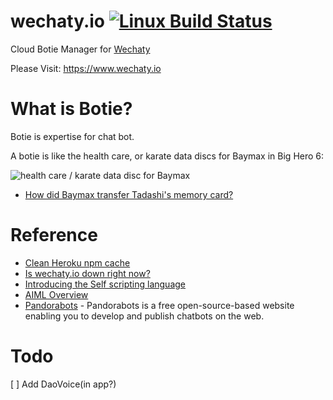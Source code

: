 # wechaty.io [![Linux Build Status](https://travis-ci.org/zixia/wechaty.io.svg?branch=master)](https://travis-ci.org/zixia/wechaty.io)
Cloud Botie Manager for [Wechaty](https://github.com/zixia/wechaty)

Please Visit: https://www.wechaty.io

# What is Botie?

Botie is expertise for chat bot.

A botie is like the health care, or karate data discs for Baymax in Big Hero 6:

![health care / karate data disc for Baymax](http://i.stack.imgur.com/ze3PM.png "disc")

* [How did Baymax transfer Tadashi's memory card?](http://scifi.stackexchange.com/a/83897)

# Reference

* [Clean Heroku npm cache](https://coderwall.com/p/jjcpra/clean-heroku-npm-cache)
* [Is wechaty.io down right now?](http://www.iswebsitedownnow.com/d/wechaty.io)
* [Introducing the Self scripting language](https://www.botlibre.com/forum-post?id=699077)
* [AIML Overview](https://www.pandorabots.com/pandora/pics/wallaceaimltutorial.html)
* [Pandorabots](pandorabots.com/static/html/) - Pandorabots is a free open-source-based website enabling you to develop and publish chatbots on the web.

# Todo

[ ] Add DaoVoice(in app?)
